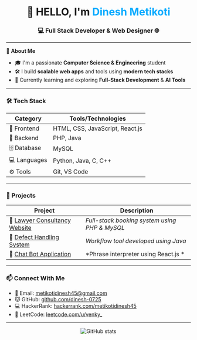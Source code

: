 <h1 align="center">👋 HELLO, I'm <span style="color:#0af">Dinesh Metikoti</span></h1>
<h3 align="center">💻 Full Stack Developer & Web Designer 🌐</h3>

---

🚀 **About Me**

- 🎓 I'm a passionate **Computer Science & Engineering** student  
- 🛠️ I build **scalable web apps** and tools using **modern tech stacks**  
- 🌱 Currently learning and exploring **Full-Stack Development** & **AI Tools**

---

### 🛠️ Tech Stack

| Category       | Tools/Technologies                                      |
|----------------|----------------------------------------------------------|
| 🎨 Frontend    | HTML, CSS, JavaScript, React.js                          |
| 🧩 Backend     | PHP, Java                                                 |
| 🗄️ Database    | MySQL                                                     |
| 💻 Languages   | Python, Java, C, C++                                      |
| ⚙️ Tools       | Git, VS Code                                              |

---

### 💼 Projects

| Project                         | Description                                          |
|---------------------------------|------------------------------------------------------|
| 🔗 [Lawyer Consultancy Website](https://github.com/dinesh-0725/layer)  | *Full-stack booking system using PHP & MySQL*        |
| 🔧 [Defect Handling System](https://github.com/dinesh-0725/Defect-Handling.git) | *Workflow tool developed using Java*               |
| 🤖 [Chat Bot Application](https://github.com/dinesh-0725/chat-application.git) | *Phrase interpreter using React.js *         |

---

### 📫 Connect With Me

- 📧 Email: [metikotidinesh45@gmail.com](mailto:metikotidinesh45@gmail.com)  
- 🐱 GitHub: [github.com/dinesh-0725](https://github.com/dinesh-0725)  
- 💻 HackerRank: [hackerrank.com/metikotidinesh45](https://www.hackerrank.com/metikotidinesh45)  
- 🧩 LeetCode: [leetcode.com/u/venky_](https://leetcode.com/u/venky_/)

---

<p align="center">
  <img src="https://github-readme-stats.vercel.app/api?username=dinesh-0725&show_icons=true&theme=tokyonight" alt="GitHub stats" />
</p>
